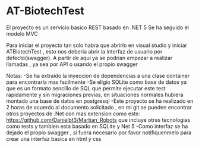 # AT-BiotechTest

El proyecto es un servicio basico REST basado en .NET 5
Se ha seguido el modelo MVC

Para iniciar el proyecto tan solo habra que abrirlo en visual studio y iniciar ATBiotechTest , esto nos deberia abrir la interfaz de usuario por defecto(swagger).
A partir de aqui ya se podrian empezar a realizar llamadas , ya sea por API o usando el propio swagger

Notas:
-Se ha extraido la inyeccion de dependencias a una clase container para encontrarla mas facilmente
-Se eligio SQLite como base de datos ya que es un formato sencillo de SQL que permite ejecutar este test rapidamente y sin migraciones previas, en situaciones normales
hubiera montado una base de datos en postgresql
-Este proyecto se ha realizado en 2 horas de acuerdo al documento solicitado , en mi git se pueden encontrar otros proyectos de .Net con mas extension como este:
https://github.com/Danielbt3/Martian_Robots que incluye otras tecnologias como tests y tambien esta basado en SQLite y Net 5
-Como interfaz se ha dejado el propio swagger , si fuera necesario por favor notifiquenmelo para crear una interfaz basica en html y css

